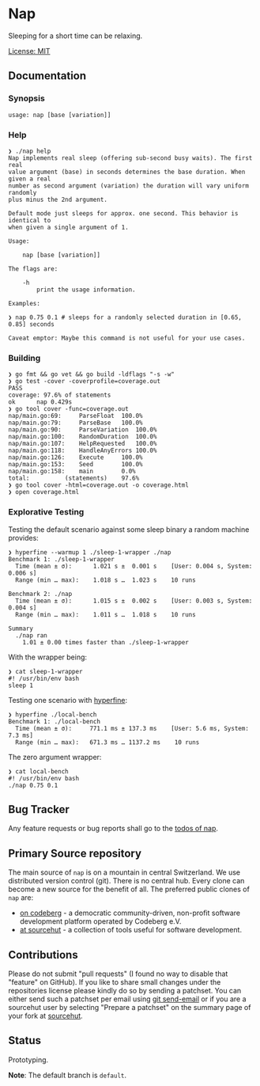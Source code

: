 # Nap

Sleeping for a short time can be relaxing.

[License: MIT](https://git.sr.ht/~sthagen/nap/tree/default/item/LICENSE)

## Documentation

### Synopsis

```console
usage: nap [base [variation]]
```

### Help

```console
❯ ./nap help
Nap implements real sleep (offering sub-second busy waits). The first real
value argument (base) in seconds determines the base duration. When given a real
number as second argument (variation) the duration will vary uniform randomly
plus minus the 2nd argument.

Default mode just sleeps for approx. one second. This behavior is identical to
when given a single argument of 1.

Usage:

    nap [base [variation]]

The flags are:

    -h
        print the usage information.

Examples:

❯ nap 0.75 0.1 # sleeps for a randomly selected duration in [0.65, 0.85] seconds

Caveat emptor: Maybe this command is not useful for your use cases.
```

### Building

```console
❯ go fmt && go vet && go build -ldflags "-s -w"
❯ go test -cover -coverprofile=coverage.out
PASS
coverage: 97.6% of statements
ok  	nap	0.429s
❯ go tool cover -func=coverage.out
nap/main.go:69:		ParseFloat	100.0%
nap/main.go:79:		ParseBase	100.0%
nap/main.go:90:		ParseVariation	100.0%
nap/main.go:100:	RandomDuration	100.0%
nap/main.go:107:	HelpRequested	100.0%
nap/main.go:118:	HandleAnyErrors	100.0%
nap/main.go:126:	Execute		100.0%
nap/main.go:153:	Seed		100.0%
nap/main.go:158:	main		0.0%
total:			(statements)	97.6%
❯ go tool cover -html=coverage.out -o coverage.html
❯ open coverage.html
```

### Explorative Testing

Testing the default scenario against some sleep binary a random machine provides:

```console
❯ hyperfine --warmup 1 ./sleep-1-wrapper ./nap
Benchmark 1: ./sleep-1-wrapper
  Time (mean ± σ):      1.021 s ±  0.001 s    [User: 0.004 s, System: 0.006 s]
  Range (min … max):    1.018 s …  1.023 s    10 runs

Benchmark 2: ./nap
  Time (mean ± σ):      1.015 s ±  0.002 s    [User: 0.003 s, System: 0.004 s]
  Range (min … max):    1.011 s …  1.018 s    10 runs

Summary
  ./nap ran
    1.01 ± 0.00 times faster than ./sleep-1-wrapper
```

With the wrapper being:

```console
❯ cat sleep-1-wrapper
#! /usr/bin/env bash
sleep 1
```

Testing one scenario with [hyperfine](https://crates.io/crates/hyperfine):

```console
❯ hyperfine ./local-bench
Benchmark 1: ./local-bench
  Time (mean ± σ):     771.1 ms ± 137.3 ms    [User: 5.6 ms, System: 7.3 ms]
  Range (min … max):   671.3 ms … 1137.2 ms    10 runs
```

The zero argument wrapper:

```console
❯ cat local-bench
#! /usr/bin/env bash
./nap 0.75 0.1
```
## Bug Tracker

Any feature requests or bug reports shall go to the [todos of nap](https://todo.sr.ht/~sthagen/nap).

## Primary Source repository

The main source of `nap` is on a mountain in central Switzerland.
We use distributed version control (git).
There is no central hub.
Every clone can become a new source for the benefit of all.
The preferred public clones of `nap` are:

* [on codeberg](https://codeberg.org/sthagen/nap) - a democratic community-driven, non-profit software development platform operated by Codeberg e.V.
* [at sourcehut](https://git.sr.ht/~sthagen/nap) - a collection of tools useful for software development.

## Contributions

Please do not submit "pull requests" (I found no way to disable that "feature" on GitHub).
If you like to share small changes under the repositories license please kindly do so by sending a patchset.
You can either send such a patchset per email using [git send-email](https://git-send-email.io) or
if you are a sourcehut user by selecting "Prepare a patchset" on the summary page of your fork at [sourcehut](https://git.sr.ht/).

## Status

Prototyping.

**Note**: The default branch is `default`.
